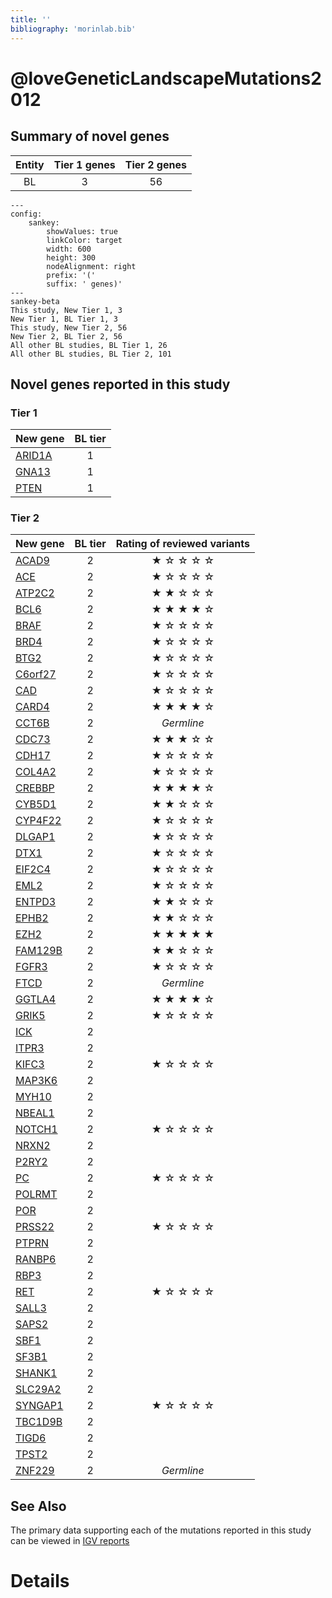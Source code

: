 ```yaml
---
title: ''
bibliography: 'morinlab.bib'
---
```


# @loveGeneticLandscapeMutations2012
## Summary of novel genes

|Entity| Tier 1 genes| Tier 2 genes|
|:-:|:-:|:-:|
|BL|3|56|
```mermaid
---
config:
    sankey:
        showValues: true
        linkColor: target
        width: 600
        height: 300
        nodeAlignment: right
        prefix: '('
        suffix: ' genes)'
---
sankey-beta
This study, New Tier 1, 3
New Tier 1, BL Tier 1, 3
This study, New Tier 2, 56
New Tier 2, BL Tier 2, 56
All other BL studies, BL Tier 1, 26
All other BL studies, BL Tier 2, 101
```

## Novel genes reported in this study

### Tier 1
|New gene|BL tier|
|:-|:-:|
|[ARID1A](../ARID1A)|1 |
|[GNA13](../GNA13)|1 |
|[PTEN](../PTEN)|1 |

### Tier 2
|New gene|BL tier|Rating of reviewed variants|
|:-|:-:|:-:|
|[ACAD9](../ACAD9)|2 |&starf; &star; &star; &star; &star;|
|[ACE](../ACE)|2 |&starf; &star; &star; &star; &star;|
|[ATP2C2](../ATP2C2)|2 |&starf; &starf; &star; &star; &star;|
|[BCL6](../BCL6)|2 |&starf; &starf; &starf; &starf; &star;|
|[BRAF](../BRAF)|2 |&starf; &star; &star; &star; &star;|
|[BRD4](../BRD4)|2 |&starf; &star; &star; &star; &star;|
|[BTG2](../BTG2)|2 |&starf; &star; &star; &star; &star;|
|[C6orf27](../C6orf27)|2 |&starf; &star; &star; &star; &star;|
|[CAD](../CAD)|2 |&starf; &star; &star; &star; &star;|
|[CARD4](../CARD4)|2 |&starf; &starf; &starf; &starf; &star;|
|[CCT6B](../CCT6B)|2 |*Germline*|
|[CDC73](../CDC73)|2 |&starf; &starf; &starf; &star; &star;|
|[CDH17](../CDH17)|2 |&starf; &star; &star; &star; &star;|
|[COL4A2](../COL4A2)|2 |&starf; &star; &star; &star; &star;|
|[CREBBP](../CREBBP)|2 |&starf; &starf; &starf; &starf; &star;|
|[CYB5D1](../CYB5D1)|2 |&starf; &starf; &star; &star; &star;|
|[CYP4F22](../CYP4F22)|2 |&starf; &star; &star; &star; &star;|
|[DLGAP1](../DLGAP1)|2 |&starf; &star; &star; &star; &star;|
|[DTX1](../DTX1)|2|&starf; &star; &star; &star; &star;|
|[EIF2C4](../EIF2C4)|2 |&starf; &star; &star; &star; &star;|
|[EML2](../EML2)|2 |&starf; &star; &star; &star; &star;|
|[ENTPD3](../ENTPD3)|2 |&starf; &starf; &star; &star; &star;|
|[EPHB2](../EPHB2)|2 |&starf; &starf; &star; &star; &star;|
|[EZH2](../EZH2)|2 |&starf; &starf; &starf; &starf; &starf;|
|[FAM129B](../FAM129B)|2 |&starf; &starf; &star; &star; &star;|
|[FGFR3](../FGFR3)|2 |&starf; &star; &star; &star; &star;|
|[FTCD](../FTCD)|2 |*Germline*|
|[GGTLA4](../GGTLA4)|2 |&starf; &starf; &starf; &starf; &star;|
|[GRIK5](../GRIK5)|2 |&starf; &star; &star; &star; &star;|
|[ICK](../ICK)|2 ||
|[ITPR3](../ITPR3)|2 ||
|[KIFC3](../KIFC3)|2 |&starf; &star; &star; &star; &star;|
|[MAP3K6](../MAP3K6)|2 ||
|[MYH10](../MYH10)|2 ||
|[NBEAL1](../NBEAL1)|2 ||
|[NOTCH1](../NOTCH1)|2 |&starf; &star; &star; &star; &star;|
|[NRXN2](../NRXN2)|2 ||
|[P2RY2](../P2RY2)|2 ||
|[PC](../PC)|2 |&starf; &star; &star; &star; &star;|
|[POLRMT](../POLRMT)|2 ||
|[POR](../POR)|2 ||
|[PRSS22](../PRSS22)|2 |&starf; &star; &star; &star; &star;|
|[PTPRN](../PTPRN)|2 ||
|[RANBP6](../RANBP6)|2 ||
|[RBP3](../RBP3)|2 ||
|[RET](../RET)|2 |&starf; &star; &star; &star; &star;|
|[SALL3](../SALL3)|2 ||
|[SAPS2](../SAPS2)|2 ||
|[SBF1](../SBF1)|2 ||
|[SF3B1](../SF3B1)|2 ||
|[SHANK1](../SHANK1)|2 ||
|[SLC29A2](../SLC29A2)|2 ||
|[SYNGAP1](../SYNGAP1)|2 |&starf; &star; &star; &star; &star;|
|[TBC1D9B](../TBC1D9B)|2 ||
|[TIGD6](../TIGD6)|2 ||
|[TPST2](../TPST2)|2 ||
|[ZNF229](../ZNF229)|2 |*Germline*|

## See Also

The primary data supporting each of the mutations reported in this study can be viewed in [IGV reports](https://www.bcgsc.ca/downloads/morinlab/GAMBL/Love/)

# Details


